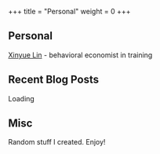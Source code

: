 +++
title = "Personal"
weight = 0
+++


## Personal

[Xinyue Lin](https://xinyue-lin.com) - behavioral economist in training

## Recent Blog Posts

<div id="blog_posts">
<p>Loading</p>
</div>

<script>
function loadPosts() {
  var xhttp = new XMLHttpRequest();
  var posts_list = document.getElementById("blog_posts");
  xhttp.onreadystatechange = function() {
    if (this.readyState == 4 && this.status == 200) {
      var resp = JSON.parse(this.responseText)
      var posts = resp['posts']
      while (posts_list.hasChildNodes()) {
        posts_list.removeChild(posts_list.firstChild);
      }
      var ul_item = document.createElement("ul");

      for (i in posts) {
        var li_item = document.createElement("li");
        var post_rellink = posts[i]['rellink']
        var post_title = posts[i]['title']
        var post_date_obj = new Date(posts[i]['date'])
        var post_date = post_date_obj.toLocaleDateString("en-US")
        li_item.innerHTML = `<a href="https://blog.leiy.me${post_rellink}" target="blank">${post_title}</a> - ${post_date}`;
        ul_item.appendChild(li_item);
      }
      posts_list.appendChild(ul_item);
    }
    else if (this.readyState == 4 && this.status != 200) {
      posts_list.innerHTML = "<p>Unable to load from <a href=\"https://blog.leiy.me\">blog.leiy.me</a></p>.";
    }
  };
  xhttp.open("GET", "https://blog.leiy.me/index.json", true);
  xhttp.send();
}
loadPosts()
</script>

## Misc

Random stuff I created. Enjoy!
